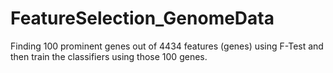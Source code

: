 # FeatureSelection_GenomeData
Finding 100 prominent genes out of 4434 features (genes) using F-Test and then train the classifiers using those 100 genes.

